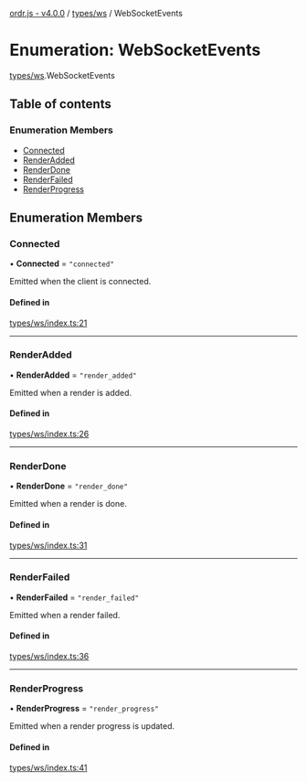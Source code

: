 [ordr.js - v4.0.0](../README.md) / [types/ws](../modules/types_ws.md) / WebSocketEvents

# Enumeration: WebSocketEvents

[types/ws](../modules/types_ws.md).WebSocketEvents

## Table of contents

### Enumeration Members

- [Connected](types_ws.WebSocketEvents.md#connected)
- [RenderAdded](types_ws.WebSocketEvents.md#renderadded)
- [RenderDone](types_ws.WebSocketEvents.md#renderdone)
- [RenderFailed](types_ws.WebSocketEvents.md#renderfailed)
- [RenderProgress](types_ws.WebSocketEvents.md#renderprogress)

## Enumeration Members

### Connected

• **Connected** = ``"connected"``

Emitted when the client is connected.

#### Defined in

[types/ws/index.ts:21](https://github.com/LockBlock-dev/ordr.js/blob/6ed11d0/src/types/ws/index.ts#L21)

___

### RenderAdded

• **RenderAdded** = ``"render_added"``

Emitted when a render is added.

#### Defined in

[types/ws/index.ts:26](https://github.com/LockBlock-dev/ordr.js/blob/6ed11d0/src/types/ws/index.ts#L26)

___

### RenderDone

• **RenderDone** = ``"render_done"``

Emitted when a render is done.

#### Defined in

[types/ws/index.ts:31](https://github.com/LockBlock-dev/ordr.js/blob/6ed11d0/src/types/ws/index.ts#L31)

___

### RenderFailed

• **RenderFailed** = ``"render_failed"``

Emitted when a render failed.

#### Defined in

[types/ws/index.ts:36](https://github.com/LockBlock-dev/ordr.js/blob/6ed11d0/src/types/ws/index.ts#L36)

___

### RenderProgress

• **RenderProgress** = ``"render_progress"``

Emitted when a render progress is updated.

#### Defined in

[types/ws/index.ts:41](https://github.com/LockBlock-dev/ordr.js/blob/6ed11d0/src/types/ws/index.ts#L41)
